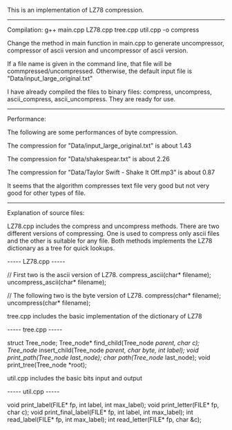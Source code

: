 This is an implementation of LZ78 compression.

--------------------
Compilation:
g++ main.cpp LZ78.cpp tree.cpp util.cpp -o compress

Change the method in main function in main.cpp to generate uncompressor, compressor of ascii version and uncompressor of ascii version.

If a file name is given in the command line, that file will be commpressed/uncompressed. Otherwise, the default input file is "Data/input_large_original.txt"

I have already compiled the files to binary files: compress, uncompress, ascii_compress, ascii_uncompress. They are ready for use.

--------------------
Performance:

The following are some performances of byte compression.

The compression for "Data/input_large_original.txt" is about 1.43

The compression for "Data/shakespear.txt" is about 2.26

The compression for "Data/Taylor Swift - Shake It Off.mp3" is about 0.87

It seems that the algorithm compresses text file very good but not very good for other types of file.

--------------------
Explanation of source files:

LZ78.cpp includes the compress and uncompress methods. There are two different versions of compressing. One is used to compress only ascii files and the other is suitable for any file. Both methods implements the LZ78 dictionary as a tree for quick lookups.

----- LZ78.cpp -----

// First two is the ascii version of LZ78.
compress_ascii(char* filename);
uncompress_ascii(char* filename);

// The following two is the byte version of LZ78.
compress(char* filename);
uncompress(char* filename);


tree.cpp includes the basic implementation of the dictionary of LZ78

----- tree.cpp -----

struct Tree_node;
Tree_node* find_child(Tree_node *parent, char c);
Tree_node* insert_child(Tree_node *parent, char byte, int label);
void print_path(Tree_node *last_node);
char* path(Tree_node* last_node);
void print_tree(Tree_node *root);


util.cpp includes the basic bits input and output

----- util.cpp -----

void print_label(FILE* fp, int label, int max_label);
void print_letter(FILE* fp, char c);
void print_final_label(FILE* fp, int label, int max_label);
int read_label(FILE* fp, int max_label);
int read_letter(FILE* fp, char &c);

